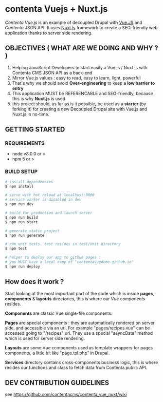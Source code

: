 # contenta Vuejs + Nuxt.js

*Contenta Vue.js* is an example of decoupled Drupal with [Vue.JS](https://vuejs.org) and *Contenta* JSON API. It uses [Nuxt.js](https://nuxtjs.org/) framework to create a SEO-friendly web application thanks to server side rendering.

## OBJECTIVES  ( WHAT ARE WE DOING AND WHY ? )

1) Helping JavaScript Developers to start easily a Vue.js / Nuxt.js with Contenta CMS JSON API as a back-end
2) Mirror Vue.js values : easy to read, easy to learn, light, powerful
3) That's why we should avoid **Over-engineering** to keep a **low barrier to entry**
4) This application MUST be REFERENCABLE and SEO-friendly, because this is why **Nuxt.js** is used.
5) this project should, as far as is it possible, be used as a **starter** (by forking it) for creating a new Decoupled Drupal site with Vue.js and Nuxt.js in no-time. 

## GETTING STARTED


### REQUIREMENTS

- node v8.0.0 or >
- npm 5 or >

### BUILD SETUP

``` bash
# install dependencies
$ npm install

# serve with hot reload at localhost:3000
# service worker is disabled in dev
$ npm run dev

# build for production and launch server
$ npm run build
$ npm run start

# generate static project
$ npm run generate

# run unit tests. test resides in test/unit directory
$ npm test

# helper to deploy our app to github pages :
# you MUST have a local copy of "contentavuedemo.github.io"
$ npm run deploy
```

## How does it work ?

Start looking at the most important part of the code which is inside **pages**, **components** & **layouts** directories, this is where our *Vue components* resides.

**Components** are classic Vue single-file components.

**Pages** are special components : they are automatically rendered on server side, and accessible via an url. For example "pages/recipes.vue" can be accessed going to  "/recipes" uri. They use a special "asyncData" method which is used for server side rendering.

**Layouts** are some Vue components used as template wrappers for pages components, a little bit like "page.tpl.php" in Drupal.

**Services** directory contains cross-components business logic, this is where resides our functions and class to fetch data from Contenta public API.

## DEV CONTRIBUTION GUIDELINES

see https://github.com/contentacms/contenta_vue_nuxt/wiki

